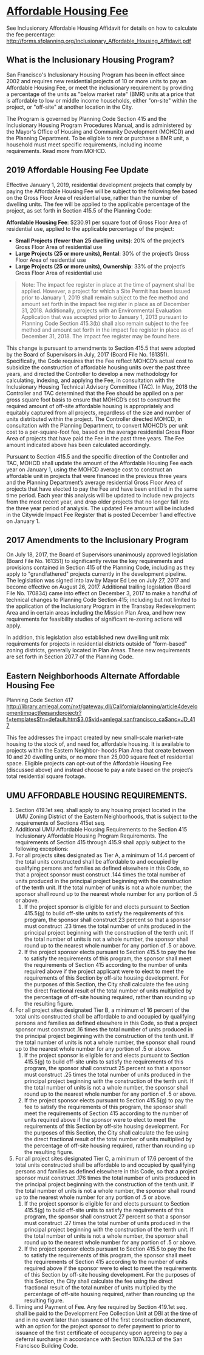 # [Affordable Housing Fee](https://sf-planning.org/inclusionary-affordable-housing-program)

See Inclusionary Affordable Housing Affidavit for details on how to calculate the fee percentage:
http://forms.sfplanning.org/Inclusionary_Affordable_Housing_Affidavit.pdf

## What is the Inclusionary Housing Program?

San Francisco's Inclusionary Housing Program has been in effect since 2002 and requires new residential projects of 10 or more units to pay an Affordable Housing Fee, or meet the inclusionary requirement by providing a percentage of the units as "below market rate" (BMR) units at a price that is affordable to low or middle income households, either "on-site" within the project, or "off-site" at another location in the City.

The Program is governed by Planning Code Section 415 and the Inclusionary Housing Program Procedures Manual, and is administered by the Mayor's Office of Housing and Community Development (MOHCD) and the Planning Department.  To be eligible to rent or purchase a BMR unit, a household must meet specific requirements, including income requirements. Read more from MOHCD.

## 2019 Affordable Housing Fee Update

Effective January 1, 2019, residential development projects that comply by paying the Affordable Housing Fee will be subject to the following fee based on the Gross Floor Area of residential use, rather than the number of dwelling units. The fee will be applied to the applicable percentage of the project, as set forth in Section 415.5 of the Planning Code:

**Affordable Housing Fee**: $230.91 per square foot of Gross Floor Area of residential use, applied to the applicable percentage of the project:

-   **Small Projects (fewer than 25 dwelling units)**:  20% of the project’s Gross Floor Area of residential use
-   **Large Projects (25 or more units), Rental**:  30% of the project’s Gross Floor Area of residential use
-   **Large Projects (25 or more units), Ownership**:  33% of the project’s Gross Floor Area of residential use

> Note: The impact fee register in place at the time of payment shall be applied. However, a project for which a Site Permit has been issued prior to January 1, 2019 shall remain subject to the fee method and amount set forth in the impact fee register in place as of December 31, 2018. Additionally, projects with an Environmental Evaluation Application that was accepted prior to January 1, 2013 pursuant to Planning Code Section 415.3(b) shall also remain subject to the fee method and amount set forth in the impact fee register in place as of December 31, 2018. The impact fee register may be found here.

This change is pursuant to amendments to Section 415.5 that were adopted by the Board of Supervisors in July, 2017 (Board File No. 161351). Specifically, the Code requires that the Fee reflect MOHCD’s actual cost to subsidize the construction of affordable housing units over the past three years, and directed the Controller to develop a new methodology for calculating, indexing, and applying the Fee, in consultation with the Inclusionary Housing Technical Advisory Committee (TAC). In May, 2018 the Controller and TAC determined that the Fee should be applied on a per gross square foot basis to ensure that MOHCD’s cost to construct the required amount of off-site affordable housing is appropriately and equitably captured from all projects, regardless of the size and number of units distributed within the project. The Controller directed MOHCD, in consultation with the Planning Department, to convert MOHCD’s per unit cost to a per-square-foot fee, based on the average residential Gross Floor Area of projects that have paid the Fee in the past three years. The Fee amount indicated above has been calculated accordingly.    

Pursuant to Section 415.5 and the specific direction of the Controller and TAC, MOHCD shall update the amount of the Affordable Housing Fee each year on January 1, using the MOHCD average cost to construct an affordable unit in projects that were financed in the previous three years and the Planning Department’s average residential Gross Floor Area of projects that have elected to pay the Fee and have been entitled in the same time period. Each year this analysis will be updated to include new projects from the most recent year, and drop older projects that no longer fall into the three year period of analysis. The updated Fee amount will be included in the Citywide Impact Fee Register that is posted December 1 and effective on January 1.

## 2017 Amendments to the Inclusionary Program

On July 18, 2017, the Board of Supervisors unanimously approved legislation (Board File No. 161351) to significantly revise the key requirements and provisions contained in Section 415 of the Planning Code, including as they apply to "grandfathered" projects currently in the development pipeline. The legislation was signed into law by Mayor Ed Lee on July 27, 2017 and become effective on August 26, 2017. Additional trailing legislation (Board File No. 170834) came into effect on December 3, 2017 to make a handful of technical changes to Planning Code Section 415; including but not limited to the application of the Inclusionary Program in the Transbay Redevelopment Area and in certain areas including the Mission Plan Area, and how new requirements for feasibility studies of significant re-zoning actions will apply.

In addition, this legislation also established new dwelling unit mix requirements for projects in residential districts outside of "form-based" zoning districts, generally located in Plan Areas. These new requirements are set forth in Section 207.7 of the Planning Code.

## Eastern Neighborhoods Alternate Affordable Housing Fee

Planning Code Section 417
<http://library.amlegal.com/nxt/gateway.dll/California/planning/article4developmentimpactfeesandprojectr?f=templates$fn=default.htm$3.0$vid=amlegal:sanfrancisco_ca$anc=JD_417>

This fee addresses the impact created by new small-scale market-rate housing to the stock of, and need for, affordable housing. It is available to projects within the Eastern Neighbor- hoods Plan Area that create between 10 and 20 dwelling units, or no more than 25,000 square feet of residential space. Eligible projects can opt-out of the Affordable Housing Fee (discussed above) and instead choose to pay a rate based on the project’s total residential square footage.

## UMU AFFORDABLE HOUSING REQUIREMENTS.

1.  Section 419.1et seq. shall apply to any housing project located in the UMU Zoning District of the Eastern Neighborhoods, that is subject to the requirements of Sections 415et seq.
2.  Additional UMU Affordable Housing Requirements to the Section 415 Inclusionary Affordable Housing Program Requirements. The requirements of Section 415 through 415.9 shall apply subject to the following exceptions:
3.  For all projects sites designated as Tier A, a minimum of 14.4 percent of the total units constructed shall be affordable to and occupied by qualifying persons and families as defined elsewhere in this Code, so that a project sponsor must construct .144 times the total number of units produced in the principal project beginning with the construction of the tenth unit. If the total number of units is not a whole number, the sponsor shall round up to the nearest whole number for any portion of .5 or above.
    1.  If the project sponsor is eligible for and elects pursuant to Section 415.5(g) to build off-site units to satisfy the requirements of this program, the sponsor shall construct 23 percent so that a sponsor must construct .23 times the total number of units produced in the principal project beginning with the construction of the tenth unit. If the total number of units is not a whole number, the sponsor shall round up to the nearest whole number for any portion of .5 or above.
    2.  If the project sponsor elects pursuant to Section 415.5 to pay the fee to satisfy the requirements of this program, the sponsor shall meet the requirements of Section 415 according to the number of units required above if the project applicant were to elect to meet the requirements of this Section by off-site housing development. For the purposes of this Section, the City shall calculate the fee using the direct fractional result of the total number of units multiplied by the percentage of off-site housing required, rather than rounding up the resulting figure.
4.  For all project sites designated Tier B, a minimum of 16 percent of the total units constructed shall be affordable to and occupied by qualifying persons and families as defined elsewhere in this Code, so that a project sponsor must construct .16 times the total number of units produced in the principal project beginning with the construction of the tenth unit. If the total number of units is not a whole number, the sponsor shall round up to the nearest whole number for any portion of .5 or above.
    1.  If the project sponsor is eligible for and elects pursuant to Section 415.5(g) to build off-site units to satisfy the requirements of this program, the sponsor shall construct 25 percent so that a sponsor must construct .25 times the total number of units produced in the principal project beginning with the construction of the tenth unit. If the total number of units is not a whole number, the sponsor shall round up to the nearest whole number for any portion of .5 or above.
    2.  If the project sponsor elects pursuant to Section 415.5(g) to pay the fee to satisfy the requirements of this program, the sponsor shall meet the requirements of Section 415 according to the number of units required above if the sponsor were to elect to meet the requirements of this Section by off-site housing development. For the purposes of this Section, the City shall calculate the fee using the direct fractional result of the total number of units multiplied by the percentage of off-site housing required, rather than rounding up the resulting figure.
5.  For all project sites designated Tier C, a minimum of 17.6 percent of the total units constructed shall be affordable to and occupied by qualifying persons and families as defined elsewhere in this Code, so that a project sponsor must construct .176 times the total number of units produced in the principal project beginning with the construction of the tenth unit. If the total number of units is not a whole number, the sponsor shall round up to the nearest whole number for any portion of .5 or above.
    1.  If the project sponsor is eligible for and elects pursuant to Section 415.5(g) to build off-site units to satisfy the requirements of this program, the sponsor shall construct 27 percent so that a sponsor must construct .27 times the total number of units produced in the principal project beginning with the construction of the tenth unit. If the total number of units is not a whole number, the sponsor shall round up to the nearest whole number for any portion of .5 or above.
    2.  If the project sponsor elects pursuant to Section 415.5 to pay the fee to satisfy the requirements of this program, the sponsor shall meet the requirements of Section 415 according to the number of units required above if the sponsor were to elect to meet the requirements of this Section by off-site housing development. For the purposes of this Section, the City shall calculate the fee using the direct fractional result of the total number of units multiplied by the percentage of off-site housing required, rather than rounding up the resulting figure.
6.  Timing and Payment of Fee. Any fee required by Section 419.1et seq. shall be paid to the Development Fee Collection Unit at DBI at the time of and in no event later than issuance of the first construction document, with an option for the project sponsor to defer payment to prior to issuance of the first certificate of occupancy upon agreeing to pay a deferral surcharge in accordance with Section 107A.13.3 of the San Francisco Building Code.
